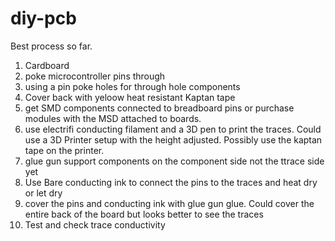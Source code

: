 # diy-pcb



Best process so far.

1. Cardboard
2. poke microcontroller pins through
3. using a pin poke holes for through hole components
4. Cover back with yeloow heat resistant Kaptan tape
5. get SMD components connected to breadboard pins or purchase modules with the MSD attached to boards.
6. use electrifi conducting filament and a 3D pen to print the traces. Could use a 3D Printer setup with the height adjusted. Possibly use the kaptan tape on the printer.
7. glue gun support components on the component side not the ttrace side yet
8. Use Bare conducting ink to connect the pins to the traces and heat dry or let dry
9. cover the pins and conducting ink with glue gun glue. Could cover the entire back of the board but looks better to see the traces
10. Test and check trace conductivity
